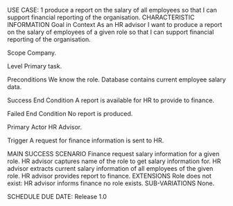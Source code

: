 USE CASE: 1 produce a report on the salary of all employees so that I can support financial reporting of the organisation.
CHARACTERISTIC INFORMATION
Goal in Context
As an HR advisor I want to produce a report on the salary of employees of a given role so that I can support financial reporting of the organisation.

Scope
Company.

Level
Primary task.

Preconditions
We know the role. Database contains current employee salary data.

Success End Condition
A report is available for HR to provide to finance.

Failed End Condition
No report is produced.

Primary Actor
HR Advisor.

Trigger
A request for finance information is sent to HR.

MAIN SUCCESS SCENARIO
Finance request salary information for a given role.
HR advisor captures name of the role to get salary information for.
HR advisor extracts current salary information of all employees of the given role.
HR advisor provides report to finance.
EXTENSIONS
Role does not exist:
HR advisor informs finance no role exists.
SUB-VARIATIONS
None.

SCHEDULE
DUE DATE: Release 1.0
